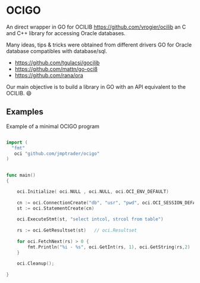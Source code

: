 # OCIGO

An direct wrapper in GO for OCILIB https://github.com/vrogier/ocilib an C and C++ library for accessing Oracle databases.

Many ideas, tips & tricks were obtained from different drivers GO for Oracle database compatibles with database/sql.

- https://github.com/tgulacsi/gocilib 
- https://github.com/mattn/go-oci8  
- https://github.com/rana/ora



Our main objective is to build a library in GO with an API equivalent to the OCILIB. :smile:

## Examples

Example of a minimal OCIGO program

```GO

import (
  "fmt"
   oci "github.com/jmptrader/ocigo"
)

 
func main()
{

    oci.Initialize( oci.NULL , oci.NULL, oci.OCI_ENV_DEFAULT)
 
    cn := oci.ConnectionCreate("db", "usr", "pwd", oci.OCI_SESSION_DEFAULT)     // oci.Connection
    st := oci.StatementCreate(cn)                                               // oci.Statement
 
    oci.ExecuteStmt(st, "select intcol, strcol from table")
 
    rs := oci.GetResultset(st)   // oci.Resultset
 
    for oci.FetchNext(rs) > 0 {
        fmt.Println("%i - %s", oci.GetInt(rs, 1), oci.GetString(rs,2) )
    }
 
    oci.Cleanup();
 
}
```
